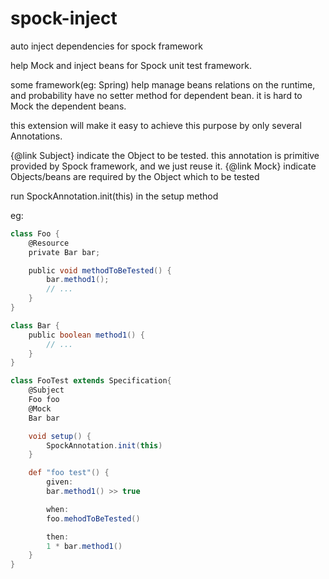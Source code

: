 # spock-inject
auto inject dependencies for spock framework


help Mock and inject beans for Spock unit test framework.


some framework(eg: Spring) help manage beans relations on the runtime, and probability
have no setter method for dependent bean. it is hard to Mock the dependent beans.


this extension will make it easy to achieve this purpose by only several Annotations.


{@link Subject} indicate the Object to be tested. this annotation is primitive provided
by Spock framework, and we just reuse it.
{@link Mock} indicate Objects/beans are required by the Object which to be tested


run SpockAnnotation.init(this) in the setup method

eg:
```groovy
class Foo {
    @Resource
    private Bar bar;

    public void methodToBeTested() {
        bar.method1();
        // ...
    }
}

class Bar {
    public boolean method1() {
        // ...
    }
}

class FooTest extends Specification{
    @Subject
    Foo foo
    @Mock
    Bar bar

    void setup() {
        SpockAnnotation.init(this)
    }

    def "foo test"() {
        given:
        bar.method1() >> true

        when:
        foo.mehodToBeTested()

        then:
        1 * bar.method1()
    }
}
```


